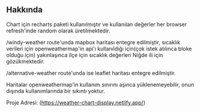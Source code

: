 ## Hakkında

Chart için recharts paketi kullanılmıştır ve kullanılan değerler her browser refresh'inde random olarak üretilmektedir.

/windy-weather route'unda mapbox haritası entegre edilmiştir, sıcaklık verileri için openweathermap'in api'ı kullanıldığı için(çok istek atılınca bloke olduğu için) yakınlaşınca ilçe için sıcaklık değerleri Niğde ili için gözükmektedir.

/alternative-weather route'unda ise leaflet haritası entegre edilmiştir.

Haritalar openweathermap'in kullanım sınırını aşınca yüklenemeyebilir, onun dışında kullanımlarında bir sıkıntı yoktur.

Proje Adresi: (https://weather-chart-display.netlify.app/)

